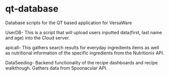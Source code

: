 # qt-database
Database scripts for the QT based application for VersaWare

UserDB- This is a script that will upload users inputted data(first, last name and age) into the Cloud server.

apicall- This gathers search results for everyday ingredients items as well as nutritional information of the specific ingredients from the Nutritionix API.

DataSeeding- Backend functionality of the recipe dashboards and recipe walkthough. Gathers data from Spoonacular API.
